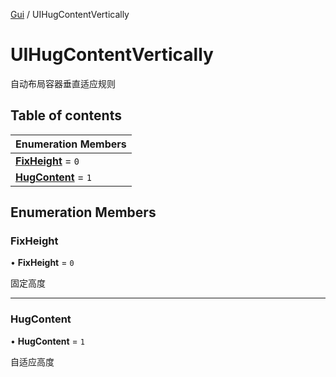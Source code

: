 [Gui](../groups/Core.Gui.md) / UIHugContentVertically

# UIHugContentVertically <Badge type="tip" text="Enumeration" /> <Score text="UIHugContentVertically" />

自动布局容器垂直适应规则

## Table of contents

| Enumeration Members |
| :-----|
| **[FixHeight](mw.UIHugContentVertically.md#fixheight)** = ``0`` <br> |
| **[HugContent](mw.UIHugContentVertically.md#hugcontent)** = ``1`` <br> |

## Enumeration Members

### FixHeight <Score text="FixHeight" /> 

• **FixHeight** = ``0``

固定高度

___

### HugContent <Score text="HugContent" /> 

• **HugContent** = ``1``

自适应高度
